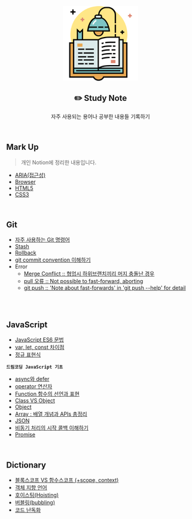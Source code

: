<div align="center">
  <img width="200px;" src="./images/studying.png"/>
</div>
<h2 align="center">✏️ Study Note</h2>
<p align="center">자주 사용되는 용어나 공부한 내용들 기록하기</p>

<br>

## Mark Up

> 개인 Notion에 정리한 내용입니다.

- [ARIA(접근성)](https://hyerimiya.notion.site/ARIA-9b44e16099724731b72974a7b211426b)
- [Browser](https://hyerimiya.notion.site/Browser-c0f32d456a154a89a2dd55489c4338c4)
- [HTML5](https://hyerimiya.notion.site/HTML5-a2efdad4a9914e09ab116c512602bdc3)
- [CSS3](https://hyerimiya.notion.site/CSS-e56a7ac268bd43d4902da83616a44349)

<br>

## Git

- [자주 사용하는 Git 명령어](https://github.com/mireyhgnay/study-note/blob/main/Git/Git-%EC%9E%90%EC%A3%BC%20%EC%82%AC%EC%9A%A9%ED%95%98%EB%8A%94%20Git%20%EB%AA%85%EB%A0%B9%EC%96%B4.md)
- [Stash](https://github.com/mireyhgnay/study-note/blob/main/Git/Git-Stash%20%EB%AA%85%EB%A0%B9%EC%96%B4.md)
- [Rollback](<https://github.com/mireyhgnay/study-note/blob/main/Git/Git-Rollback(%EB%A1%A4%EB%B0%B1).md>)
- [git commit convention 이해하기](https://github.com/mireyhgnay/study-note/blob/main/Git/Git-commit%20convention%20%EC%9D%B4%ED%95%B4%ED%95%98%EA%B8%B0.md)
- Error
  - [Merge Conflict :: 협업시 하위브랜치끼리 머지 충돌난 경우]()
  - [pull 오류 :: Not possible to fast-forward, aborting]()
  - [git push :: 'Note about fast-forwards' in 'git push --help' for detail]()

<br>

<br>

## JavaScript

- [JavaScript ES6 문법](https://github.com/mireyhgnay/study-note/blob/main/JavaScript/JavaScript-ES6%20%EB%AC%B8%EB%B2%95.md)
- [var, let, const 차이점](https://github.com/mireyhgnay/study-note/blob/main/JavaScript/var-let-const-%EC%B0%A8%EC%9D%B4%EC%A0%90.md)
- [정규 표현식](https://github.com/mireyhgnay/study-note/blob/main/JavaScript/%EC%A0%95%EA%B7%9C%ED%91%9C%ED%98%84%EC%8B%9D.md)

**`드림코딩 JavaScript 기초`**

- [async와 defer](https://github.com/mireyhgnay/study-note/blob/main/JavaScript/async%EC%99%80%20defer.md)
- [operator 연산자](https://github.com/mireyhgnay/study-note/blob/main/JavaScript/operator%20%EC%97%B0%EC%82%B0%EC%9E%90.md)
- [Function 함수의 선언과 표현](https://github.com/mireyhgnay/study-note/blob/main/JavaScript/Function%20%ED%95%A8%EC%88%98%EC%9D%98%20%EC%84%A0%EC%96%B8%EA%B3%BC%20%ED%91%9C%ED%98%84.md)
- [Class VS Object](https://github.com/mireyhgnay/study-note/blob/main/JavaScript/Class%20VS%20Object.md)
- [Object](https://github.com/mireyhgnay/study-note/blob/main/JavaScript/Object.md)
- [Array : 배열 개념과 APIs 총정리](https://github.com/mireyhgnay/study-note/blob/main/JavaScript/Array%20%EB%B0%B0%EC%97%B4%20%EA%B0%9C%EB%85%90%EA%B3%BC%20APIs%20%EC%B4%9D%EC%A0%95%EB%A6%AC.md)
- [JSON](https://github.com/mireyhgnay/study-note/blob/main/JavaScript/JSON.md)
- [비동기 처리의 시작 콜백 이해하기](https://github.com/mireyhgnay/study-note/blob/main/JavaScript/%EB%B9%84%EB%8F%99%EA%B8%B0%20%EC%B2%98%EB%A6%AC%EC%9D%98%20%EC%8B%9C%EC%9E%91%20%EC%BD%9C%EB%B0%B1%20%EC%9D%B4%ED%95%B4%ED%95%98%EA%B8%B0.md)
- [Promise](https://github.com/mireyhgnay/study-note/blob/main/JavaScript/Promise.md)

<br>

## Dictionary

- [블록스코프 VS 함수스코프 (+scope, context)](https://github.com/mireyhgnay/study-note/blob/main/Dictionary/%EB%B8%94%EB%A1%9D%EC%8A%A4%EC%BD%94%ED%94%84%20VS%20%ED%95%A8%EC%88%98%EC%8A%A4%EC%BD%94%ED%94%84.md)
- [객체 지향 언어](https://github.com/mireyhgnay/study-note/blob/main/Dictionary/%EA%B0%9D%EC%B2%B4%20%EC%A7%80%ED%96%A5%20%EC%96%B8%EC%96%B4.md)
- [호이스팅(Hoisting)](<https://github.com/mireyhgnay/study-note/blob/main/Dictionary/%ED%98%B8%EC%9D%B4%EC%8A%A4%ED%8C%85(Hoisting).md>)
- [버블링(bubbling)](<https://github.com/mireyhgnay/study-note/blob/main/Dictionary/%EB%B2%84%EB%B8%94%EB%A7%81(Bubbling).md>)
- [코드 난독화](https://github.com/mireyhgnay/study-note/blob/main/Dictionary/%EC%BD%94%EB%93%9C%20%EB%82%9C%EB%8F%85%ED%99%94.md)
